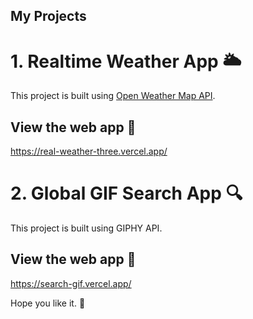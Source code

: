 ## My Projects

# 1. Realtime Weather App :sun_behind_large_cloud:

This project is built using [Open Weather Map API](https://api.openweathermap.org).

## View the web app :rocket:

https://real-weather-three.vercel.app/

#
#

# 2. Global GIF Search App :mag:

This project is built using GIPHY API.

## View the web app :rocket:

https://search-gif.vercel.app/


Hope you like it. :slightly_smiling_face:
